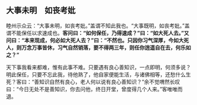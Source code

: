 ## 大事未明　如丧考妣

睦州示众云：“大事未明，如丧考妣。”盖谓不知此我也。“大事既明，如丧考妣。”盖谓不能保任以求速成也。__客问曰：“如何保任，乃得速成？”曰：“如大死人去。”又问曰：“本来现成，何必如大死人去？”曰：“不然也。只因你习气深厚，今如大死人，则万念万事皆休，习气自然销落，要不得两三年，则任你逍遥自在去，何乐如之？”__

 天下事我看来都难，惟有此事不难。只要遇有良心善知识，一点即明，何须多说？明此保任，只要不忘此我，待他熟了，他自家便能生活，与诸佛相等，还愁什么生死？客曰：“善知识自然有良心，老人何以说有良心善知识？”余不觉喟然长叹曰：“今日无处不是善知识，你去问他，终日开堂，曾度得几个人来。”客唯唯而退。
